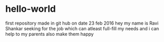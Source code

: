 # hello-world
first repository made in git hub on date 23 feb 2016
hey my name is Ravi Shankar seeking for the job which can atleast full-fill my needs
and i can help to my parents also make them  happy

